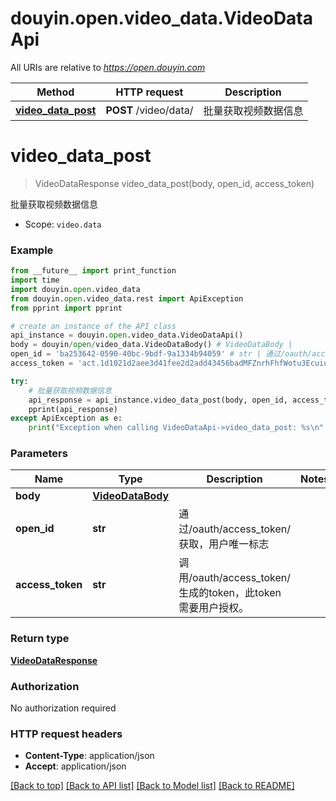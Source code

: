 # douyin.open.video_data.VideoDataApi

All URIs are relative to *https://open.douyin.com*

Method | HTTP request | Description
------------- | ------------- | -------------
[**video_data_post**](VideoDataApi.md#video_data_post) | **POST** /video/data/ | 批量获取视频数据信息

# **video_data_post**
> VideoDataResponse video_data_post(body, open_id, access_token)

批量获取视频数据信息

* Scope: `video.data` 

### Example
```python
from __future__ import print_function
import time
import douyin.open.video_data
from douyin.open.video_data.rest import ApiException
from pprint import pprint

# create an instance of the API class
api_instance = douyin.open.video_data.VideoDataApi()
body = douyin/open/video_data.VideoDataBody() # VideoDataBody | 
open_id = 'ba253642-0590-40bc-9bdf-9a1334b94059' # str | 通过/oauth/access_token/获取，用户唯一标志
access_token = 'act.1d1021d2aee3d41fee2d2add43456badMFZnrhFhfWotu3Ecuiuka27L56lr' # str | 调用/oauth/access_token/生成的token，此token需要用户授权。

try:
    # 批量获取视频数据信息
    api_response = api_instance.video_data_post(body, open_id, access_token)
    pprint(api_response)
except ApiException as e:
    print("Exception when calling VideoDataApi->video_data_post: %s\n" % e)
```

### Parameters

Name | Type | Description  | Notes
------------- | ------------- | ------------- | -------------
 **body** | [**VideoDataBody**](VideoDataBody.md)|  | 
 **open_id** | **str**| 通过/oauth/access_token/获取，用户唯一标志 | 
 **access_token** | **str**| 调用/oauth/access_token/生成的token，此token需要用户授权。 | 

### Return type

[**VideoDataResponse**](VideoDataResponse.md)

### Authorization

No authorization required

### HTTP request headers

 - **Content-Type**: application/json
 - **Accept**: application/json

[[Back to top]](#) [[Back to API list]](../README.md#documentation-for-api-endpoints) [[Back to Model list]](../README.md#documentation-for-models) [[Back to README]](../README.md)

